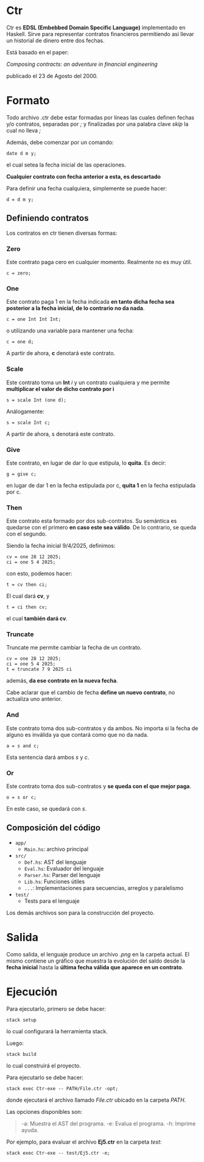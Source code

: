 # Ctr
Ctr es **EDSL (Embebbed Domain Specific Language)** implementado en Haskell. Sirve para representar contratos financieros permitiendo así llevar 
un historial de dinero entre dos fechas.

Está basado en el paper:

*Composing contracts: an adventure in financial engineering*

publicado el 23 de Agosto del 2000.


# Formato

Todo archivo .ctr debe estar formadas por líneas las cuales definen fechas y/o contratos, separadas por *;* y finalizadas por una palabra clave *skip* 
la cual no lleva *;*

Además, debe comenzar por un comando:

``` 
date d m y; 
```
el cual setea la fecha inicial de las operaciones.

**Cualquier contrato con fecha anterior a esta, es descartado**

Para definir una fecha cualquiera, simplemente se puede hacer:

``` 
d = d m y; 
```

## Definiendo contratos 

Los contratos en ctr tienen diversas formas:

### Zero
Este contrato paga cero en cualquier momento. Realmente no es muy útil.

``` 
c = zero; 
```

### One 
Este contrato paga 1 en la fecha indicada **en tanto dicha fecha sea posterior a la fecha inicial, de lo contrario no da nada**.
``` 
c = one Int Int Int; 
```
o utilizando una variable para mantener una fecha:

``` 
c = one d; 
```

A partir de ahora, **c** denotará este contrato.

### Scale
Este contrato toma un **Int** *i* y un contrato cualquiera y me permite **multiplicar el valor de dicho contrato por i**

``` 
s = scale Int (one d); 
```
Análogamente:

``` 
s = scale Int c; 
```

A partir de ahora, s denotará este contrato.

### Give
Este contrato, en lugar de dar lo que estipula, lo **quita**. Es decir:

``` 
g = give c; 
```
en lugar de dar 1 en la fecha estipulada por c, **quita 1** en la fecha estipulada por c.

### Then
Este contrato esta formado por dos sub-contratos. Su semántica es quedarse con el primero **en caso este sea válido**. De lo contrario, se queda con el segundo.

Siendo la fecha inicial 9/4/2025, definimos:

``` 
cv = one 28 12 2025;
ci = one 5 4 2025;
```

con esto, podemos hacer:


``` 
t = cv then ci;
```

El cual dará **cv**, y 

``` 
t = ci then cv;
```

el cual **también dará cv**.

### Truncate
Truncate me permite cambiar la fecha de un contrato.

``` 
cv = one 28 12 2025;
ci = one 5 4 2025;
t = truncate 7 9 2025 ci
```

además, **da ese contrato en la nueva fecha**.

Cabe aclarar que el cambio de fecha **define un nuevo contrato**, no actualiza uno anterior.

### And
Este contrato toma dos sub-contratos y da ambos.
No importa si la fecha de alguno es inválida ya que contará como que no da nada.

``` 
a = s and c;
```

Esta sentencia dará ambos *s* y *c*.

### Or 
Este contrato toma dos sub-contratos y **se queda con el que mejor paga**.

``` 
o = s or c;
```

En este caso, se quedará con *s*.

## Composición del código

- `app/`
  - `Main.hs`: archivo principal
- `src/`
  - `Def.hs`: AST del lenguaje
  - `Eval.hs`: Evaluador del lenguaje
  - `Parser.hs`: Parser del lenguaje
  - `Lib.hs`: Funciones útiles
  - `...`: Implementaciones para secuencias, arreglos y paralelismo
- `test/`
  - Tests para el lenguaje

Los demás archivos son para la construcción del proyecto.

# Salida

Como salida, el lenguaje produce un archivo *.png* en la carpeta actual. El mismo contiene un gráfico que muestra la evolución del saldo desde la **fecha inicial** hasta la **última fecha válida que aparece en un contrato**.

# Ejecución

Para ejecutarlo, primero se debe hacer:

``` 
stack setup
```

lo cual configurará la herramienta stack.

Luego:

``` 
stack build 
```
lo cual construirá el proyecto.

Para ejecutarlo se debe hacer:

``` 
stack exec Ctr-exe -- PATH/File.ctr -opt;
```
donde ejecutará el archivo llamado *File.ctr* ubicado en la carpeta *PATH*.

Las opciones disponibles son:
> -a: Muestra el AST del programa.
> -e: Evalua el programa.
> -h: Imprime ayuda.

Por ejemplo, para evaluar el archivo **Ej5.ctr** en la carpeta *test*:

``` 
stack exec Ctr-exe -- test/Ej5.ctr -e;
```






